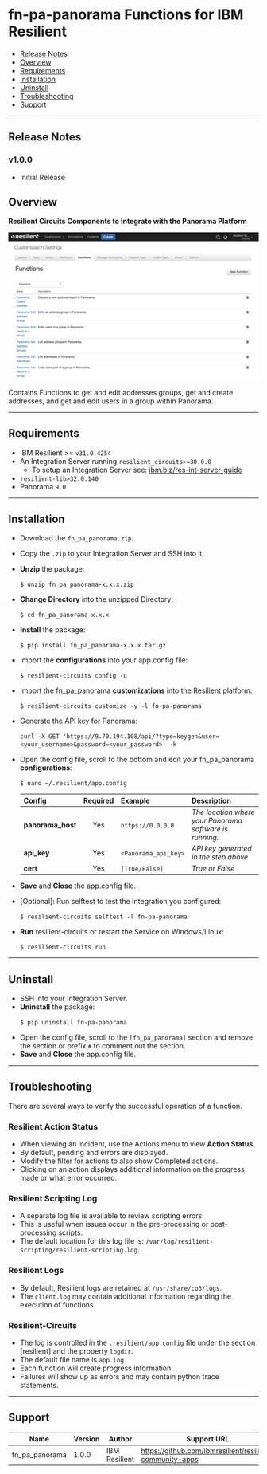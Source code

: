 <!--
  This Install README.md is generated by running:
  "resilient-circuits docgen -p fn_pa_panorama --only-install-guide"

  It is best edited using a Text Editor with a Markdown Previewer. VS Code
  is a good example. Checkout https://guides.github.com/features/mastering-markdown/
  for tips on writing with Markdown

  If you make manual edits and run docgen again, a .bak file will be created

  Store any screenshots in the "doc/screenshots" directory and reference them like:
  ![screenshot: screenshot_1](./doc/screenshots/screenshot_1.png)
-->

# fn-pa-panorama Functions for IBM Resilient

- [Release Notes](#release-notes)
- [Overview](#overview)
- [Requirements](#requirements)
- [Installation](#installation)
- [Uninstall](#uninstall)
- [Troubleshooting](#troubleshooting)
- [Support](#support)

---
## Release Notes
<!--
  Specify all changes in this release. Do not remove the release 
  notes of a previous release
-->
### v1.0.0
* Initial Release

## Overview
<!--
  Provide a high-level description of the function itself and its remote software or application.
  The text below is parsed from the "description" and "long_description" attributes in the setup.py file
-->
**Resilient Circuits Components to Integrate with the Panorama Platform**

 ![screenshot: main](./doc/screenshots/main.png)

Contains Functions to get and edit addresses groups, get and create addresses, and get and edit users in a group within Panorama.

---
## Requirements
<!--
  List any Requirements 
-->
* IBM Resilient >= `v31.0.4254`
* An Integration Server running `resilient_circuits>=30.0.0`
  * To setup an Integration Server see: [ibm.biz/res-int-server-guide](https://ibm.biz/res-int-server-guide)
* `resilient-lib>32.0.140`
* Panorama `9.0`

---
## Installation
* Download the `fn_pa_panorama.zip`.
* Copy the `.zip` to your Integration Server and SSH into it.
* **Unzip** the package:
  ```
  $ unzip fn_pa_panorama-x.x.x.zip
  ```
* **Change Directory** into the unzipped Directory:
  ```
  $ cd fn_pa_panorama-x.x.x
  ```
* **Install** the package:
  ```
  $ pip install fn_pa_panorama-x.x.x.tar.gz
  ```
* Import the **configurations** into your app.config file:
  ```
  $ resilient-circuits config -u
  ```
* Import the fn\_pa\_panorama **customizations** into the Resilient platform:
  ```
  $ resilient-circuits customize -y -l fn-pa-panorama
  ```
* Generate the API key for Panorama:
  ```
  curl -X GET 'https://9.70.194.108/api/?type=keygen&user=<your_username>&password=<your_password>' -k
  ```
* Open the config file, scroll to the bottom and edit your fn\_pa\_panorama **configurations**:
  ```
  $ nano ~/.resilient/app.config
  ```
  
  | Config | Required | Example | Description |
  | ------ | :------: | ------- | ----------- |
  | **panorama_host** | Yes | `https://0.0.0.0` | *The location where your Panorama software is running.* |
  | **api_key** | Yes | `<Panorama_api_key>` | *API key generated in the step above* |
  | **cert** | Yes | `[True/False]` | *True or False* |

* **Save** and **Close** the app.config file.
* [Optional]: Run selftest to test the Integration you configured:
  ```
  $ resilient-circuits selftest -l fn-pa-panorama
  ```
* **Run** resilient-circuits or restart the Service on Windows/Linux:
  ```
  $ resilient-circuits run
  ```


---
## Uninstall
* SSH into your Integration Server.
* **Uninstall** the package:
  ```
  $ pip uninstall fn-pa-panorama
  ```
* Open the config file, scroll to the `[fn_pa_panorama]` section and remove the section or prefix `#` to comment out the section.
* **Save** and **Close** the app.config file.

---
## Troubleshooting
There are several ways to verify the successful operation of a function.

### Resilient Action Status
* When viewing an incident, use the Actions menu to view **Action Status**.
* By default, pending and errors are displayed.
* Modify the filter for actions to also show Completed actions.
* Clicking on an action displays additional information on the progress made or what error occurred.

### Resilient Scripting Log
* A separate log file is available to review scripting errors.
* This is useful when issues occur in the pre-processing or post-processing scripts.
* The default location for this log file is: `/var/log/resilient-scripting/resilient-scripting.log`.

### Resilient Logs
* By default, Resilient logs are retained at `/usr/share/co3/logs`.
* The `client.log` may contain additional information regarding the execution of functions.

### Resilient-Circuits
* The log is controlled in the `.resilient/app.config` file under the section [resilient] and the property `logdir`.
* The default file name is `app.log`.
* Each function will create progress information.
* Failures will show up as errors and may contain python trace statements.

---

<!--
  If necessary, use this section to describe how to configure your security application to work with the integration.
  Delete this section if the user does not need to perform any configuration procedures on your product.

## Configure <Product_Name>

* Step One
* Step Two
* Step Three
---
-->

## Support
| Name | Version | Author | Support URL |
| ---- | ------- | ------ | ----------- |
| fn_pa_panorama | 1.0.0 | IBM Resilient | https://github.com/ibmresilient/resilient-community-apps |
